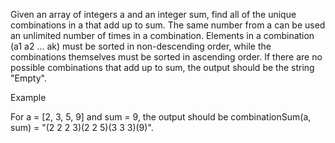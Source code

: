 Given an array of integers a and an integer sum, find all of the unique combinations in a that add up to sum.
The same number from a can be used an unlimited number of times in a combination.
Elements in a combination (a1 a2 … ak) must be sorted in non-descending order, while the combinations themselves must be sorted in ascending order.
If there are no possible combinations that add up to sum, the output should be the string "Empty".

Example

For a = [2, 3, 5, 9] and sum = 9, the output should be
combinationSum(a, sum) = "(2 2 2 3)(2 2 5)(3 3 3)(9)".
